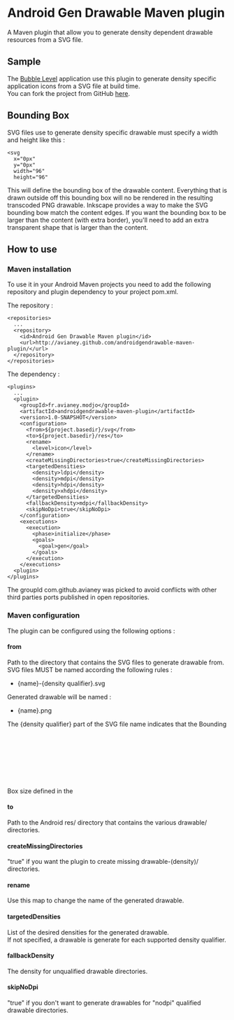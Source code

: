 Android Gen Drawable Maven plugin
=================================

A Maven plugin that allow you to generate density dependent drawable resources from a SVG file.  

## Sample

The [Bubble Level](https://play.google.com/store/apps/details?id=net.androgames.level) application use this plugin to generate density specific application icons from a SVG file at build time.  
You can fork the project from GitHub [here](https://github.com/avianey/Level). 

## Bounding Box

SVG files use to generate density specific drawable must specify a width and height like this :

    <svg
      x="0px"
      y="0px"
      width="96"
      height="96"

This will define the bounding box of the drawable content. Everything that is drawn outside off this bounding box will no be rendered in the resulting transcoded PNG drawable. 
Inkscape provides a way to make the SVG bounding bow match the content edges. 
If you want the bounding box to be larger than the content (with extra border), you'll need to add an extra transparent shape that is larger than the content.  

## How to use

### Maven installation

To use it in your Android Maven projects you need to add the following repository and plugin dependency to your project pom.xml.  

The repository :  

    <repositories>  
      ...  
      <repository>  
        <id>Android Gen Drawable Maven plugin</id>  
        <url>http://avianey.github.com/androidgendrawable-maven-plugin/</url>  
      </repository>  
    </repositories>

The dependency :  

    <plugins>
      ...
      <plugin>
        <groupId>fr.avianey.modjo</groupId>
        <artifactId>androidgendrawable-maven-plugin</artifactId>
        <version>1.0-SNAPSHOT</version>
        <configuration>
          <from>${project.basedir}/svg</from>
          <to>${project.basedir}/res</to>
          <rename>
            <level>icon</level>
          </rename>
          <createMissingDirectories>true</createMissingDirectories>
          <targetedDensities>
            <density>ldpi</density>
            <density>mdpi</density>
            <density>hdpi</density>
            <density>xhdpi</density>
          </targetedDensities>
          <fallbackDensity>mdpi</fallbackDensity>
          <skipNoDpi>true</skipNoDpi>
        </configuration>
        <executions>
          <execution>
            <phase>initialize</phase>
            <goals>
              <goal>gen</goal>
            </goals>
          </execution>
        </executions>
      <plugin>
    </plugins>

The groupId com.github.avianey was picked to avoid conflicts with other third parties ports published in open repositories.

### Maven configuration

The plugin can be configured using the following options : 

#### from

Path to the directory that contains the SVG files to generate drawable from.  
SVG files MUST be named according the following rules :

- {name}-{density qualifier}.svg  

Generated drawable will be named :

- {name}.png  

The {density qualifier} part of the SVG file name indicates that the Bounding Box size defined in the <svg> tag of the SVG file is the target size of the generated drawable for this {density qualifier}. Generated drawable for other densities are scaled according the 3:4:6:8 scaling ratio defined in the [Supporting Multiple Screens section](http://developer.android.com/guide/practices/screens_support.html) of the Android developers site.   

#### to

Path to the Android res/ directory that contains the various drawable/ directories.

#### createMissingDirectories

"true" if you want the plugin to create missing drawable-(density)/ directories.

#### rename

Use this map to change the name of the generated drawable.

#### targetedDensities

List of the desired densities for the generated drawable.  
If not specified, a drawable is generate for each supported density qualifier.

#### fallbackDensity

The density for unqualified drawable directories.

#### skipNoDpi

"true" if you don't want to generate drawables for "nodpi" qualified drawable directories.
